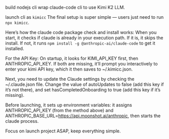 build nodejs cli wrap claude-code cli to use Kimi K2 LLM.

launch cli as `kimicc`
The final setup is super simple — users just need to run `npx kimicc`.

Here’s how the claude code package check and install works: When you start, it checks if claude is already in your execution path. If it is, it skips the install. If not, it runs `npm install -g @anthropic-ai/claude-code` to get it installed.

For the API Key: On startup, it looks for KIMI_API_KEY first, then ANTHROPIC_API_KEY. If both are missing, it’ll prompt you interactively to enter your kimi API key, which it then saves to ~/.kimicc.json.

Next, you need to update the Claude settings by checking the ~/.claude.json file. Change the value of autoUpdates to false (add this key if it’s not there), and set hasCompletedOnboarding to true (add this key if it’s missing).

Before launching, it sets up environment variables: it assigns ANTHROPIC_API_KEY (from the method above) and ANTHROPIC_BASE_URL=https://api.moonshot.ai/anthropic, then starts the claude process.

Focus on launch project ASAP, keep everything simple.
